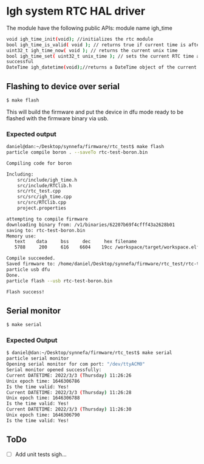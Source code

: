# Igh system RTC HAL driver
The module have the following public APIs:
module name igh_time
```bash
void igh_time_init(void); //initializes the rtc module
bool igh_time_is_valid( void ); // returns true if current time is after January 1st 2021
uint32_t igh_time_now( void ); // returns the current unix time
bool igh_time_set( uint32_t unix_time ); // sets the current RTC time and returns true if 
successful
DateTime igh_datetime(void);//returns a DateTime object of the current time
```
## Flashing to device over serial
```bash 
$ make flash
```
This will build the firmware and put the device in dfu mode ready to be flashed with the firmware binary via usb.
### Expected output
```bash
daniel@dan:~/Desktop/synnefa/firmware/rtc_test$ make flash
particle compile boron . --saveTo rtc-test-boron.bin

Compiling code for boron

Including:
    src/include/igh_time.h
    src/include/RTClib.h
    src/rtc_test.cpp
    src/src/igh_time.cpp
    src/src/RTClib.cpp
    project.properties

attempting to compile firmware
downloading binary from: /v1/binaries/62207b69f4cfff43a2628b01
saving to: rtc-test-boron.bin
Memory use:
   text    data     bss     dec     hex filename
   5788     200     616    6604    19cc /workspace/target/workspace.elf

Compile succeeded.
Saved firmware to: /home/daniel/Desktop/synnefa/firmware/rtc_test/rtc-test-boron.bin
particle usb dfu
Done.
particle flash --usb rtc-test-boron.bin

Flash success!
```
## Serial monitor
```bash
$ make serial
```

### Expected Output
```bash
$ daniel@dan:~/Desktop/synnefa/firmware/rtc_test$ make serial 
particle serial monitor
Opening serial monitor for com port: "/dev/ttyACM0"
Serial monitor opened successfully:
Current DATETIME: 2022/3/3 (Thursday) 11:26:26
Unix epoch time: 1646306786
Is the time valid: Yes!
Current DATETIME: 2022/3/3 (Thursday) 11:26:28
Unix epoch time: 1646306788
Is the time valid: Yes!
Current DATETIME: 2022/3/3 (Thursday) 11:26:30
Unix epoch time: 1646306790
Is the time valid: Yes!
```

## ToDo
- [ ] Add unit tests sigh...